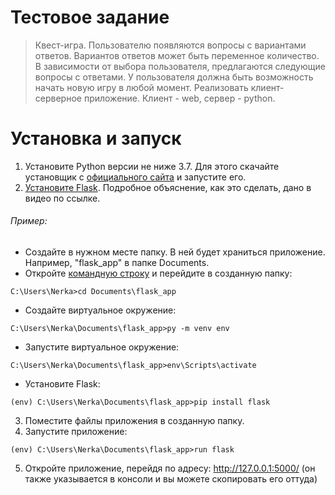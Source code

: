 # Тестовое задание
> Квест-игра.
> Пользователю появляются вопросы с вариантами ответов. Вариантов ответов может быть переменное количество.
> В зависимости от выбора пользователя, предлагаются следующие вопросы с ответами.
> У пользователя должна быть возможность начать новую игру в любой момент.
> Реализовать клиент-серверное приложение.
> Клиент - web, сервер - python.
# Установка и запуск
1. Установите Python версии не ниже 3.7. Для этого скачайте установщик с [официального сайта](https://www.python.org/downloads/) 
и запустите его.
2. [Установите Flask](https://youtu.be/QjtW-wnXlUY). Подробное объяснение, как это сделать, дано в видео по ссылке.
###### Пример:
+ Создайте в нужном месте папку. В ней будет храниться приложение. Например, "flask_app" в папке Documents.
+ Откройте [командную строку](http://comp-profi.com/kak-vyzvat-komandnuyu-stroku-ili-konsol-windows/) и перейдите в созданную папку:
```
C:\Users\Nerka>cd Documents\flask_app
```
+ Создайте виртуальное окружение:
```
C:\Users\Nerka\Documents\flask_app>py -m venv env
``` 
+ Запустите виртуальное окружение:
```
C:\Users\Nerka\Documents\flask_app>env\Scripts\activate
``` 
+ Установите Flask:
```
(env) C:\Users\Nerka\Documents\flask_app>pip install flask
``` 
3. Поместите файлы приложения в созданную папку.
4. Запустите приложение:
```
(env) C:\Users\Nerka\Documents\flask_app>run flask
``` 
5. Откройте приложение, перейдя по адресу: http://127.0.0.1:5000/ (он также указывается в консоли и вы можете скопировать его оттуда)
